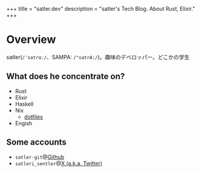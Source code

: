 +++
title = "satler.dev"
description = "satler's Tech Blog. About Rust, Elixir."
+++

# Overview

satler(`/ˈsatrɑː/`、SAMPA: `/"satrA:/`)。趣味のデベロッパー。どこかの学生

## What does he concentrate on?

- Rust
- Elixir
- Haskell
- Nix
    - [dotfiles](https://github.com/satler-git/dotfiles)
- Engish

## Some accounts

- `satler-git`@[Github](https://github.com/satler-git)
- `satleri_sentler`@[X (a.k.a. Twitter)](https://twitter.com/satleri_sentler)
